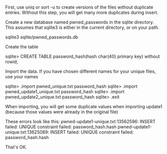 First, use uniq or sort -u to create versions of the files without duplicate entries.  Without this step, you will get many more duplicates during insert.Create a new database named pwned_passwords in the sqlite directory.  This assumes that sqlite3 is either in the current directory, or on your path.sqlite3 sqlite/pwned_passwords.dbCreate the tablesqlite> CREATE TABLE password_hash(hash char(40) primary key) without rowid;Import the data.  If you have chosen different names for your unique files, use your namessqlite> .import pwned_unique.txt password_hashsqlite> .import pwned_update1_unique.txt password_hashsqlite> .import pwned_update2_unique.txt password_hashsqlite> .exitWhen importing, you will get some duplicate values when importing update1 (because those values were already in the original file)These errors look like this:pwned-update1-unique.txt:13562596: INSERT failed: UNIQUE constraint failed: password_hash.hashpwned-update1-unique.txt:13625089: INSERT failed: UNIQUE constraint failed: password_hash.hashThat's OK.